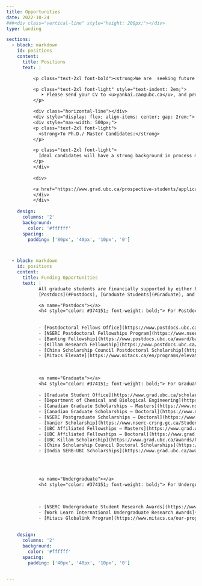 ```yaml
---
title: Opportunities
date: 2022-10-24
###<div class="vertical-line" style="height: 200px;"></div>
type: landing

sections:
  - block: markdown
    id: positions
    content: 
      title: Positions
      text: |

          <p class="text-2xl font-bold"><strong>We are  seeking future postdoctoral researchers, graduate students, visiting students, and undergraduate students.</strong></p>

          <p class="text-2xl font-light" style="text-indent: 2em;">
             ➤ Please send your CV to <u>yankai.cao@ubc.ca</u>, and provide the following information: degree program and university, graduation year, GPA, class rank, English proficiency test score, desired start date, research summary, and future research plans (for postdocs). 
          </p>

          <div class="horizontal-line"></div>
          <div style="display: flex; align-items: center; gap: 2rem;">
          <div style="max-width: 500px;"> 
          <p class="text-2xl font-light"> 
            <strong>To Ph.D./ Master Candidates:</strong>
          </p>

          <p class="text-2xl font-light"> 
            Ideal candidates will have a strong background in process modeling, control, optimization, and excellent communication skills. Students with a major in Control Engineering, Chemical Engineering, Automation Engineering, Systems Engineering, Industrial Engineering, Computer Science or Applied Mathematics are preferred.
          </p>
          </div>
          
          <div>

          <a href="https://www.grad.ubc.ca/prospective-students/application-admission" class="btn btn-outline" class="text-2xl font-light">→ Apply Now</a>
          </div>
          </div>
    
    design:
      columns: '2'
      background:
        color: '#ffffff'   
      spacing:
        padding: ['80px', '40px', '10px', '0']



  - block: markdown
    id: positions
    content: 
      title: Funding Opportunities
      text: |
            All graduate students are financially supported by either PI’s research funds or scholarships. Students holding major scholarships (e.g. NSERC) or other confirmed funding sources, are more likely to be accepted and should indicate this in their communication. Scholarship holders are also provided with an additional top-up from PI’s research funds. The following are funding opportunities for 
            [Postdocs](#Postdocs), [Graduate Students](#Graduate), and [Undergraduate Students](#Undergraduate).

            <a name="Postdocs"></a> 
            <h4 style="color: #374151; font-weight: bold;"> For Postdocs </h4>
             
            
            - [Postdoctoral Fellows Office](https://www.postdocs.ubc.ca/awards-funding)
            - [NSERC Postdoctoral Fellowships Program](https://www.nserc-crsng.gc.ca/Students-Etudiants/PD-NP/PDF-BP_eng.asp)
            - [Banting Fellowship](https://www.postdocs.ubc.ca/award/banting-postdoctoral-fellowships-program)
            - [Killam Research Fellowship](https://www.postdocs.ubc.ca/award/killam-postdoctoral-research-fellowship)
            - [China Scholarship Council Postdoctoral Scholarship](https://www.postdocs.ubc.ca/award/ubc-healthy-aging-postdoctoral-fellowship)
            - [Mitacs Elevate](https://www.mitacs.ca/en/programs/elevate/program-details)
            
             
            
            <a name="Graduate"></a>
            <h4 style="color: #374151; font-weight: bold;"> For Graduate Students </h4>
            
            - [Graduate Student Office](https://www.grad.ubc.ca/scholarships-awards-funding/award-opportunities)
            - [Department of Chemical and Biological Engineering](https://chbe.ubc.ca/graduate/awards-and-funding-opportunities/)
            - [Canadian Graduate Scholarships – Masters](https://www.nserc-crsng.gc.ca/Students-Etudiants/PG-CS/CGSM-BESCM_eng.asp)
            - [Canadian Graduate Scholarships – Doctoral](https://www.nserc-crsng.gc.ca/Students-Etudiants/PG-CS/CGSD-BESCD_eng.asp)
            - [NSERC Postgraduate Scholarships – Doctoral](https://www.nserc-crsng.gc.ca/Students-Etudiants/PG-CS/BellandPostgrad-BelletSuperieures_eng.asp)
            - [Vanier Scholarship](https://www.nserc-crsng.gc.ca/Students-Etudiants/PG-CS/VanierCGS-VanierBESC_eng.asp)
            - [UBC Affiliated Fellowships – Masters](https://www.grad.ubc.ca/awards/affiliated-fellowships-masters-program)
            - [UBC Affiliated Fellowships – Doctoral](https://www.grad.ubc.ca/awards/affiliated-fellowships-doctoral-program)
            - [UBC Killam Scholarship](https://www.grad.ubc.ca/awards/killam-doctoral-scholarships)
            - [China Scholarship Council Doctoral Scholarships](https://www.grad.ubc.ca/awards/china-scholarship-council-doctoral-scholarships)
            - [India SERB-UBC Scholarships](https://www.grad.ubc.ca/awards/serb-ubc-scholarship)
             
            
             
            
            <a name="Undergraduate"></a>
            <h4 style="color: #374151; font-weight: bold;"> For Undergraduate Students </h4>
 
             
            
            - [NSERC Undergraduate Student Research Awards](https://www.grad.ubc.ca/scholarships-awards-funding/award-opportunities)
            - [Work Learn International Undergraduate Research Awards](https://students.ubc.ca/career/ubc-experiences/work-learn-international-undergraduate-research-awards/)
            - [Mitacs Globalink Program](https://www.mitacs.ca/our-programs/globalink-graduate-fellowship/#student)
 
    
    design:
      columns: '2'
      background:
        color: '#ffffff'   
      spacing:
        padding: ['40px', '40px', '10px', '0']


---    
```


 
 

